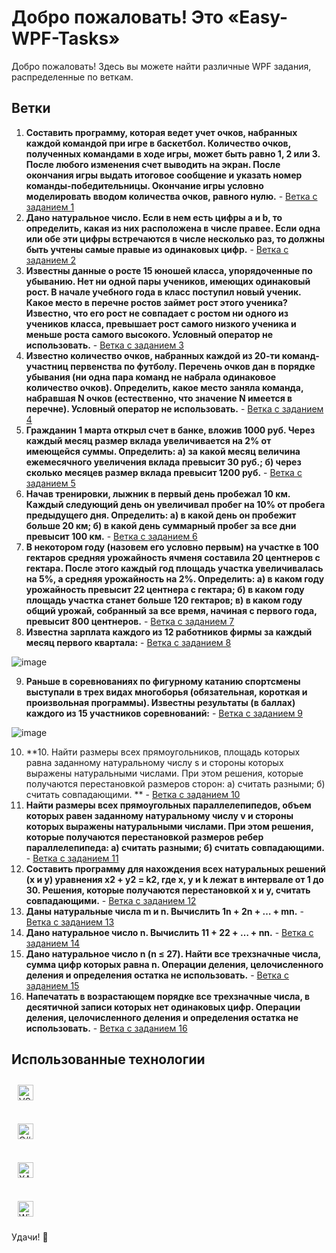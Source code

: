# Добро пожаловать! Это «Easy-WPF-Tasks»

Добро пожаловать! Здесь вы можете найти различные WPF задания, распределенные по веткам.

## Ветки

1. **Составить программу, которая ведет учет очков, набранных каждой командой при игре в баскетбол. Количество очков, полученных командами в ходе игры, может быть равно 1, 2 или 3. После любого изменения счет выводить на экран. После окончания игры выдать итоговое сообщение и указать номер команды-победительницы. Окончание игры условно моделировать вводом количества очков, равного нулю.** - [Ветка с заданием 1](https://github.com/rizeshawty/Easy-Python-Tasks/tree/Finding-Four-Divisors)
2. **Дано натуральное число. Если в нем есть цифры a и b, то определить, какая из них расположена в числе правее. Если одна или обе эти цифры встречаются в числе несколько раз, то должны быть учтены самые правые из одинаковых цифр.** - [Ветка с заданием 2](https://github.com/rizeshawty/Easy-Python-Tasks/tree/Multiple-Measurements)
3. **Известны данные о росте 15 юношей класса, упорядоченные по убыванию. Нет ни одной пары учеников, имеющих одинаковый рост. В начале учебного года в класс поступил новый ученик. Какое место в перечне ростов займет рост этого ученика? Известно, что его рост не совпадает с ростом ни одного из учеников класса, превышает рост самого низкого ученика и меньше роста самого высокого. Условный оператор не использовать.** - [Ветка с заданием 3]()
4. **Известно количество очков, набранных каждой из 20-ти команд-участниц первенства по футболу. Перечень очков дан в порядке убывания (ни одна пара команд не набрала одинаковое количество очков). Определить, какое место заняла команда, набравшая N очков (естественно, что значение N имеется в перечне). Условный оператор не использовать.** - [Ветка с заданием 4]()
5. **Гражданин 1 марта открыл счет в банке, вложив 1000 руб. Через каждый месяц размер вклада увеличивается на 2% от имеющейся суммы. Определить: а) за какой месяц величина ежемесячного увеличения вклада превысит 30 руб.; б) через сколько месяцев размер вклада превысит 1200 руб.** - [Ветка с заданием 5]()
6. **Начав тренировки, лыжник в первый день пробежал 10 км. Каждый следующий день он увеличивал пробег на 10% от пробега предыдущего дня. Определить: а) в какой день он пробежит больше 20 км; б) в какой день суммарный пробег за все дни превысит 100 км.** - [Ветка с заданием 6](https://github.com/rizeshawty/Easy-Python-Tasks/tree/Finding-Four-Divisors)
7. **В некотором году (назовем его условно первым) на участке в 100 гектаров средняя урожайность ячменя составила 20 центнеров с гектара. После этого каждый год площадь участка увеличивалась на 5%, а средняя урожайность на 2%. Определить: а) в каком году урожайность превысит 22 центнера с гектара; б) в каком году площадь участка станет больше 120 гектаров; в) в каком году общий урожай, собранный за все время, начиная с первого года, превысит 800 центнеров.** - [Ветка с заданием 7](https://github.com/rizeshawty/Easy-Python-Tasks/tree/Multiple-Measurements)
8. **Известна зарплата каждого из 12 работников фирмы за каждый месяц первого квартала:** - [Ветка с заданием 8]()

![image](https://github.com/user-attachments/assets/a81f440d-25b4-4801-af47-342a5c85545a)

9. **Раньше в соревнованиях по фигурному катанию спортсмены выступали в трех видах многоборья (обязательная, короткая и произвольная программы). Известны результаты (в баллах) каждого из 15 участников соревнований:** - [Ветка с заданием 9]()

![image](https://github.com/user-attachments/assets/36092a72-d9fa-4df8-adbb-6aba847eb089)

10. **10. Найти размеры всех прямоугольников, площадь которых равна заданному натуральному числу s и стороны которых выражены натуральными числами. При этом решения, которые получаются перестановкой размеров сторон: а) считать разными; б) считать совпадающими.
** - [Ветка с заданием 10]()
11. **Найти размеры всех прямоугольных параллелепипедов, объем которых равен заданному натуральному числу v и стороны которых выражены натуральными числами. При этом решения, которые получаются перестановкой размеров ребер параллелепипеда: а) считать разными; б) считать совпадающими.** - [Ветка с заданием 11](https://github.com/rizeshawty/Easy-Python-Tasks/tree/Finding-Four-Divisors)
12. **Составить программу для нахождения всех натуральных решений (x и y) уравнения x2 + y2 = k2, где x, y и k лежат в интервале от 1 до 30. Решения, которые получаются перестановкой x и y, считать совпадающими.** - [Ветка с заданием 12](https://github.com/rizeshawty/Easy-Python-Tasks/tree/Multiple-Measurements)
13. **Даны натуральные числа m и n. Вычислить 1n + 2n + … + mn.** - [Ветка с заданием 13]()
14. **Дано натуральное число n. Вычислить 11 + 22 + … + nn.** - [Ветка с заданием 14]()
15. **Дано натуральное число n (n ≤ 27). Найти все трехзначные числа, сумма цифр которых равна n. Операции деления, целочисленного деления и определения остатка не использовать.** - [Ветка с заданием 15]()
16. **Напечатать в возрастающем порядке все трехзначные числа, в десятичной записи которых нет одинаковых цифр. Операции деления, целочисленного деления и определения остатка не использовать.** - [Ветка с заданием 16]()

## Использованные технологии
<a href="https://visualstudio.microsoft.com/ru/" target="_blank"><img style="margin: 10px" src="https://upload.wikimedia.org/wikipedia/commons/2/2c/Visual_Studio_Icon_2022.svg" alt="VS" height="25" /></a> <br> <br>
<a href="https://ru.wikipedia.org/wiki/C_Sharp" target="_blank"><img style="margin: 10px" src="https://upload.wikimedia.org/wikipedia/commons/d/d2/C_Sharp_Logo_2023.svg" alt="C#" height="25" /></a> <br> <br>
<a href="https://ru.wikipedia.org/wiki/XAML" target="_blank"><img style="margin: 10px" src="https://user-images.githubusercontent.com/16964652/66596008-f4e3ed80-eb50-11e9-9a8a-3e9a5adf4d7c.png" alt="XAML" height="25" /></a> <br> <br>
<a href="https://en.wikipedia.org/wiki/Windows_11" target="_blank"><img style="margin: 10px" src="https://upload.wikimedia.org/wikipedia/commons/e/e6/Windows_11_logo.svg" alt="Windows 11" height="25" /></a>

Удачи! 🚀

